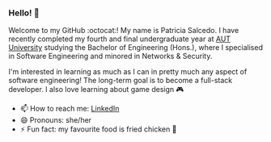 ### Hello! 👋
Welcome to my GitHub :octocat:! My name is Patricia Salcedo. I have recently completed my fourth and final undergraduate year at [AUT University](https://www.aut.ac.nz/) studying the Bachelor of Engineering (Hons.), where I specialised in Software Engineering and minored in Networks & Security.

I'm interested in learning as much as I can in pretty much any aspect of software engineering! The long-term goal is to become a full-stack developer.
I also love learning about game design 🎮

- 📫 How to reach me: [LinkedIn](https://www.linkedin.com/in/patriciasalcedo/)
- 😄 Pronouns: she/her
- ⚡ Fun fact: my favourite food is fried chicken 🍗


<!--
**patsalcedo/patsalcedo** is a ✨ _special_ ✨ repository because its `README.md` (this file) appears on your GitHub profile.
-->
